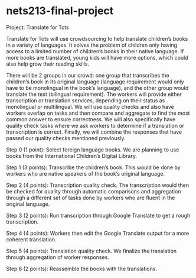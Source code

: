 # nets213-final-project

Project: Translate for Tots

Translate for Tots will use crowdsourcing to help translate children’s books in a variety of languages. It solves the problem of children only having access to a limited number of children’s books in their native language. If more books are translated, young kids will have more options, which could also help grow their reading skills. 

There will be 2 groups in our crowd: one group that transcribes the children’s book in its original language (language requirement would only have to be monolingual in the book’s language), and the other group would translate the text (bilingual requirement). The workers will provide either transcription or translation services, depending on their status as monolingual or multilingual. We will use quality checks and also have workers overlap on tasks and then compare and aggregate to find the most common answer to ensure correctness. We will also specifically have quality check tasks where we ask workers to determine if a translation or transcription is correct. Finally, we will combine the responses that have passed our quality checks mentioned previously. 

Step 0 (1 point): Select foreign language books. We are planning to use books from the International Children’s Digital Library. 

Step 1 (3 points): Transcribe the children’s book. This would be done by workers who are native speakers of the book’s original language. 

Step 2 (4 points): Transcription quality check. The transcription would then be checked for quality through automatic comparisons and aggregation through a different set of tasks done by workers who are fluent in the original language. 

Step 3 (2 points): Run transcription through Google Translate to get a rough transcription.

Step 4 (4 points): Workers then edit the Google Translate output for a more coherent translation.

Step 5 (4 points): Translation quality check. We finalize the translation through aggregation of worker responses. 

Step 6 (2 points): Reassemble the books with the translations. 

